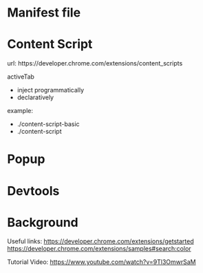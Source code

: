 # Manifest file

# Content Script
<p>url: https://developer.chrome.com/extensions/content_scripts</p>

activeTab
- inject programmatically
- declaratively

example:
- ./content-script-basic
- ./content-script


# Popup

# Devtools

# Background


Useful links:
https://developer.chrome.com/extensions/getstarted
https://developer.chrome.com/extensions/samples#search:color

Tutorial Video:
https://www.youtube.com/watch?v=9Tl3OmwrSaM
